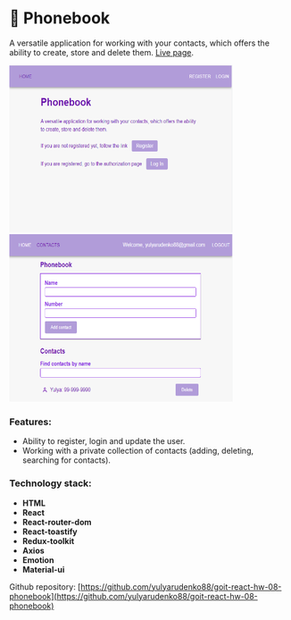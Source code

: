 # 📖 Phonebook

A versatile application for working with your contacts, which offers the ability to create, store and delete them.
[Live page](https://yulyarudenko88.github.io/goit-react-hw-08-phonebook/).

<span>
<img src="./src/images/phonebook_1.png" width="400" height="300" title="welcome">
</span>
<span>
<img src="./src/images/phonebook_2.png" width="400" height="300" title="welcome">
</span>

### Features:
- Ability to register, login and update the user.
- Working with a private collection of contacts (adding, deleting, searching for contacts).

### Technology stack:
- **HTML** 
- **React**
- **React-router-dom**
- **React-toastify**
- **Redux-toolkit** 
- **Axios**
- **Emotion**
- **Material-ui**

Github repository: [https://github.com/yulyarudenko88/goit-react-hw-08-phonebook](https://github.com/yulyarudenko88/goit-react-hw-08-phonebook)